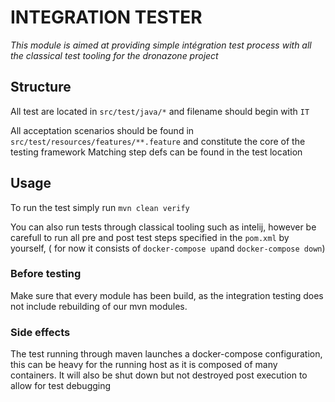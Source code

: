 # INTEGRATION TESTER
_This module is aimed at providing simple intégration test process with all the classical test tooling for the dronazone project_
## Structure
All test are located in `src/test/java/*` and filename should begin with `IT`

All acceptation scenarios should be found in `src/test/resources/features/**.feature` and constitute the core of the testing framework
Matching step defs can be found in the test location

## Usage
To run the test simply run `mvn clean verify`

You can also run tests through classical tooling such as intelij, however be carefull to run all pre and post test steps specified in the `pom.xml` by yourself, ( for now it consists of `docker-compose up`and `docker-compose down`)
### Before testing
Make sure that every module has been build, as the integration testing does not include rebuilding of our mvn modules.
### Side effects
The test running through maven launches a docker-compose configuration, this can be heavy for the running host as it is composed of many containers.
It will also be shut down but not destroyed post execution to allow for test debugging
 
